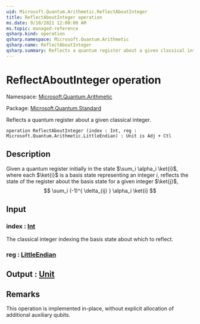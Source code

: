 ```yaml
---
uid: Microsoft.Quantum.Arithmetic.ReflectAboutInteger
title: ReflectAboutInteger operation
ms.date: 9/10/2021 12:00:00 AM
ms.topic: managed-reference
qsharp.kind: operation
qsharp.namespace: Microsoft.Quantum.Arithmetic
qsharp.name: ReflectAboutInteger
qsharp.summary: Reflects a quantum register about a given classical integer.
---
```


# ReflectAboutInteger operation

Namespace: [Microsoft.Quantum.Arithmetic](xref:Microsoft.Quantum.Arithmetic)

Package: [Microsoft.Quantum.Standard](https://nuget.org/packages/Microsoft.Quantum.Standard)


Reflects a quantum register about a given classical integer.

```qsharp
operation ReflectAboutInteger (index : Int, reg : Microsoft.Quantum.Arithmetic.LittleEndian) : Unit is Adj + Ctl
```


## Description

Given a quantum register initially in the state $\sum_i \alpha_i \ket{i}$,where each $\ket{i}$ is a basis state representing an integer $i$,reflects the state of the register about the basis state for a giveninteger $\ket{j}$,$$\sum_i (-1)^{ \delta_{ij} } \alpha_i \ket{i}$$

## Input

### index : [Int](xref:microsoft.quantum.qsharp.valueliterals#int-literals)

The classical integer indexing the basis state about which to reflect.


### reg : [LittleEndian](xref:Microsoft.Quantum.Arithmetic.LittleEndian)





## Output : [Unit](xref:microsoft.quantum.qsharp.valueliterals#unit-literal)



## Remarks

This operation is implemented in-place, without explicit allocation ofadditional auxiliary qubits.